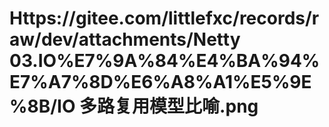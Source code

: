 # Https://gitee.com/littlefxc/records/raw/dev/attachments/Netty 03.IO%E7%9A%84%E4%BA%94%E7%A7%8D%E6%A8%A1%E5%9E%8B/IO 多路复用模型比喻.png

